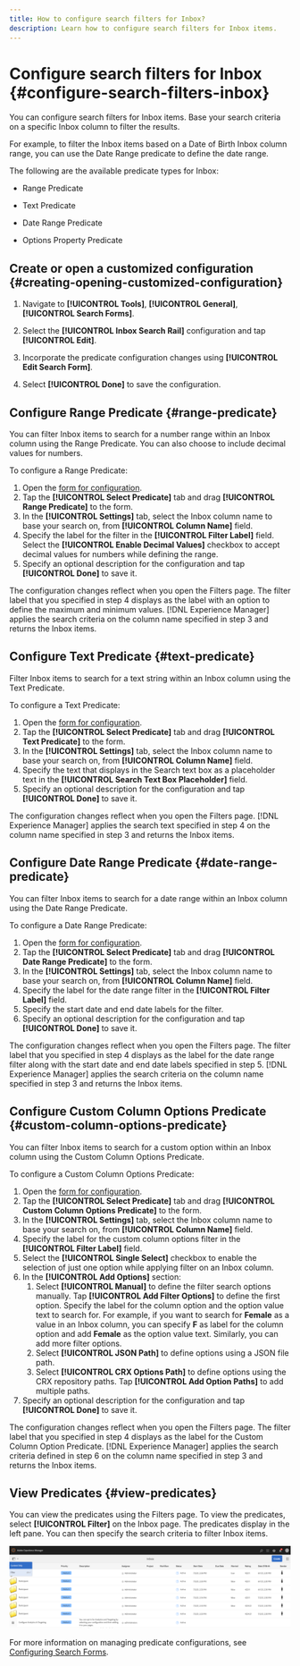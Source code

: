 ```yaml
---
title: How to configure search filters for Inbox?
description: Learn how to configure search filters for Inbox items.
---
```

# Configure search filters for Inbox {#configure-search-filters-inbox}

You can configure search filters for Inbox items. Base your search criteria on a specific Inbox column to filter the results.

For example, to filter the Inbox items based on a Date of Birth Inbox column range, you can use the Date Range predicate to define the date range.

The following are the available predicate types for Inbox:

* Range Predicate

* Text Predicate

* Date Range Predicate

* Options Property Predicate

## Create or open a customized configuration {#creating-opening-customized-configuration}

1. Navigate to **[!UICONTROL Tools]**, **[!UICONTROL General]**, **[!UICONTROL Search Forms]**.

1. Select the **[!UICONTROL Inbox Search Rail]** configuration and tap **[!UICONTROL Edit]**.
1. Incorporate the predicate configuration changes using **[!UICONTROL Edit Search Form]**.
1. Select **[!UICONTROL Done]** to save the configuration.

## Configure Range Predicate {#range-predicate}

You can filter Inbox items to search for a number range within an Inbox column using the Range Predicate. You can also choose to include decimal values for numbers.

To configure a Range Predicate:

1. Open the [form for configuration](#creating-opening-customized-configuration).
1. Tap the **[!UICONTROL Select Predicate]** tab and drag **[!UICONTROL Range Predicate]** to the form.
1. In the **[!UICONTROL Settings]** tab, select the Inbox column name to base your search on, from **[!UICONTROL Column Name]** field.
1. Specify the label for the filter in the **[!UICONTROL Filter Label]** field. Select the **[!UICONTROL Enable Decimal Values]** checkbox to accept decimal values for numbers while defining the range.
1. Specify an optional description for the configuration and tap **[!UICONTROL Done]** to save it.

The configuration changes reflect when you open the Filters page. The filter label that you specified in step 4 displays as the label with an option to define the maximum and minimum values. [!DNL Experience Manager] applies the search criteria on the column name specified in step 3 and returns the Inbox items.

## Configure Text Predicate {#text-predicate}

Filter Inbox items to search for a text string within an Inbox column using the Text Predicate.

To configure a Text Predicate:

1. Open the [form for configuration](#creating-opening-customized-configuration).
1. Tap the **[!UICONTROL Select Predicate]** tab and drag **[!UICONTROL Text Predicate]** to the form.
1. In the **[!UICONTROL Settings]** tab, select the Inbox column name to base your search on, from **[!UICONTROL Column Name]** field.
1. Specify the text that displays in the Search text box as a placeholder text in the **[!UICONTROL Search Text Box Placeholder]** field.
1. Specify an optional description for the configuration and tap **[!UICONTROL Done]** to save it.

The configuration changes reflect when you open the Filters page. [!DNL Experience Manager] applies the search text specified in step 4 on the column name specified in step 3 and returns the Inbox items.

## Configure Date Range Predicate {#date-range-predicate}

You can filter Inbox items to search for a date range within an Inbox column using the Date Range Predicate.

To configure a Date Range Predicate:

1. Open the [form for configuration](#creating-opening-customized-configuration).
1. Tap the **[!UICONTROL Select Predicate]** tab and drag **[!UICONTROL Date Range Predicate]** to the form.
1. In the **[!UICONTROL Settings]** tab, select the Inbox column name to base your search on, from **[!UICONTROL Column Name]** field.
1. Specify the label for the date range filter in the **[!UICONTROL Filter Label]** field.
1. Specify the start date and end date labels for the filter.
1. Specify an optional description for the configuration and tap **[!UICONTROL Done]** to save it.

The configuration changes reflect when you open the Filters page. The filter label that you specified in step 4 displays as the label for the date range filter along with the start date and end date labels specified in step 5. [!DNL Experience Manager] applies the search criteria on the column name specified in step 3 and returns the Inbox items.

## Configure Custom Column Options Predicate {#custom-column-options-predicate}

You can filter Inbox items to search for a custom option within an Inbox column using the Custom Column Options Predicate.

To configure a Custom Column Options Predicate:

1. Open the [form for configuration](#creating-opening-customized-configuration).
1. Tap the **[!UICONTROL Select Predicate]** tab and drag **[!UICONTROL Custom Column Options Predicate]** to the form.
1. In the **[!UICONTROL Settings]** tab, select the Inbox column name to base your search on, from **[!UICONTROL Column Name]** field.
1. Specify the label for the custom column options filter in the **[!UICONTROL Filter Label]** field.
1. Select the **[!UICONTROL Single Select]** checkbox to enable the selection of just one option while applying filter on an Inbox column.
1. In the **[!UICONTROL Add Options]** section:
   1. Select **[!UICONTROL Manual]** to define the filter search options manually. Tap **[!UICONTROL Add Filter Options]** to define the first option. Specify the label for the column option and the option value text to search for. For example, if you want to search for **Female** as a value in an Inbox column, you can specify **F** as label for the column option and add **Female** as the option value text. Similarly, you can add more filter options.
   1. Select **[!UICONTROL JSON Path]** to define options using a JSON file path.
   1. Select **[!UICONTROL CRX Options Path]** to define options using the CRX repository paths. Tap **[!UICONTROL Add Option Paths]** to add multiple paths.
1. Specify an optional description for the configuration and tap **[!UICONTROL Done]** to save it.

The configuration changes reflect when you open the Filters page. The filter label that you specified in step 4 displays as the label for the Custom Column Option Predicate. [!DNL Experience Manager] applies the search criteria defined in step 6 on the column name specified in step 3 and returns the Inbox items.

## View Predicates {#view-predicates}

You can view the predicates using the Filters page. To view the predicates, select **[!UICONTROL Filter]** on the Inbox page. The predicates display in the left pane. You can then specify the search criteria to filter Inbox items. 

![Filters page](./assets/apply-filters.png)

For more information on managing predicate configurations, see [Configuring Search Forms](search-forms.md).



